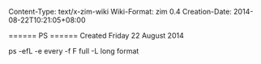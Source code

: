 Content-Type: text/x-zim-wiki
Wiki-Format: zim 0.4
Creation-Date: 2014-08-22T10:21:05+08:00

====== PS ======
Created Friday 22 August 2014

ps -efL
-e  every
-f F full
-L long format
